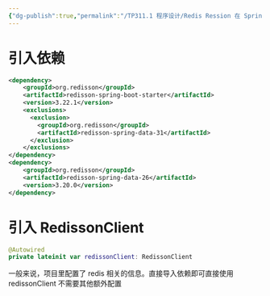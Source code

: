 ```yaml
---
{"dg-publish":true,"permalink":"/TP311.1 程序设计/Redis Ression 在 Spring boot中的集成/","dgPassFrontmatter":true,"created":"2024-07-10T11:13:12.695+08:00","updated":"2024-07-10T11:30:49.344+08:00"}
---
```


# 引入依赖

```xml
<dependency>  
    <groupId>org.redisson</groupId>  
    <artifactId>redisson-spring-boot-starter</artifactId>  
    <version>3.22.1</version>  
    <exclusions>        
      <exclusion>            
        <groupId>org.redisson</groupId>  
        <artifactId>redisson-spring-data-31</artifactId>  
      </exclusion>    
    </exclusions>
</dependency>  
<dependency>  
    <groupId>org.redisson</groupId>  
    <artifactId>redisson-spring-data-26</artifactId>  
    <version>3.20.0</version>  
</dependency>
```
# 引入 RedissonClient

```kotlin
@Autowired
private lateinit var redissonClient: RedissonClient
```

一般来说，项目里配置了 redis 相关的信息。直接导入依赖即可直接使用 redissonClient 不需要其他额外配置